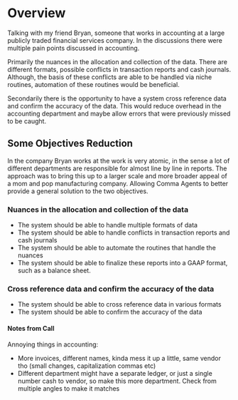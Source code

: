 # Overview
Talking with my friend Bryan, someone that works in accounting at a large publicly traded financial services company. In the discussions there were multiple pain points discussed in accounting. 

Primarily the nuances in the allocation and collection of the data. There are different formats, possible conflicts in transaction reports and cash journals. Although, the basis of these conflicts are able to be handled via niche routines, automation of these routines would be beneficial.

Secondarily there is the opportunity to have a system cross reference data and confirm the accuracy of the data. This would reduce overhead in the accounting department and maybe allow errors that were previously missed to be caught.

## Some Objectives Reduction
In the company Bryan works at the work is very atomic, in the sense a lot of different departments are responsible for almost line by line in reports. The approach was to bring this up to a larger scale and more broader appeal of a mom and pop manufacturing company. Allowing Comma Agents to better provide a general solution to the two objectives.

### Nuances in the allocation and collection of the data
- The system should be able to handle multiple formats of data
- The system should be able to handle conflicts in transaction reports and cash journals
- The system should be able to automate the routines that handle the nuances
- The system should be able to finalize these reports into a GAAP format, such as a balance sheet.

### Cross reference data and confirm the accuracy of the data
- The system should be able to cross reference data in various formats
- The system should be able to confirm the accuracy of the data

#### Notes from Call

Annoying things in accounting:
- More invoices, different names, kinda mess it up a little, same vendor tho (small changes, capitalization commas etc)
- Different department might have a separate ledger, or just a single number cash to vendor, so make this more department. Check from multiple angles to make it matches

